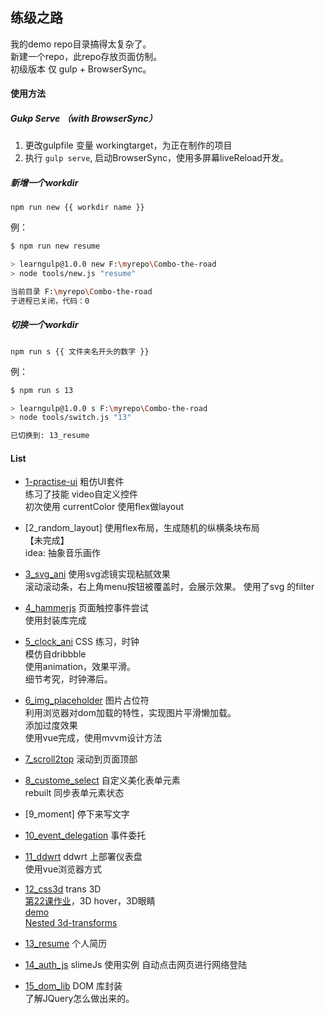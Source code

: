 ## 练级之路 

我的demo repo目录搞得太复杂了。  
新建一个repo，此repo存放页面仿制。  
初级版本 仅 gulp + BrowserSync。

#### 使用方法  

##### Gukp Serve （with BrowserSync）

1. 更改gulpfile 变量 workingtarget，为正在制作的项目
2. 执行 `gulp serve`, 启动BrowserSync，使用多屏幕liveReload开发。

##### 新增一个workdir 
```
npm run new {{ workdir name }}
```
例：  
```bash
$ npm run new resume

> learngulp@1.0.0 new F:\myrepo\Combo-the-road
> node tools/new.js "resume"

当前目录 F:\myrepo\Combo-the-road
子进程已关闭，代码：0
```
##### 切换一个workdir 
```
npm run s {{ 文件夹名开头的数字 }}
```
例：
```bash
$ npm run s 13

> learngulp@1.0.0 s F:\myrepo\Combo-the-road
> node tools/switch.js "13"

已切换到: 13_resume
```
#### List

- [1-practise-ui](1_practise_ui/) 粗仿UI套件  
练习了技能 video自定义控件  
初次使用 currentColor
使用flex做layout

- [2_random_layout] 使用flex布局，生成随机的纵横条块布局  
【未完成】  
idea: 抽象音乐画作

- [3_svg_ani](3_svg_ani/) 使用svg滤镜实现粘腻效果  
滚动滚动条，右上角menu按钮被覆盖时，会展示效果。
使用了svg 的filter  


- [4_hammerjs](4_hammerjs) 页面触控事件尝试  
使用封装库完成

- [5_clock_ani](5_clock_ani) CSS 练习，时钟  
模仿自dribbble  
使用animation，效果平滑。  
细节考究，时钟滞后。

- [6_img_placeholder](6_img_placeholder) 图片占位符  
利用浏览器对dom加载的特性，实现图片平滑懒加载。  
添加过度效果  
使用vue完成，使用mvvm设计方法

- [7_scroll2top](7_scroll2top) 滚动到页面顶部  

- [8_custome_select](8_custome_select) 自定义美化表单元素  
rebuilt 同步表单元素状态

- [9_moment]  停下来写文字

- [10_event_delegation](10_event_delegation) 事件委托


- [11_ddwrt](11_ddwrt) ddwrt 上部署仪表盘  
使用vue浏览器方式

- [12_css3d](12_css3d/) trans 3D  
[第22课作业](12_css3d/homework.html)，3D hover，3D眼睛  
[demo](12_css3d/index.html)  
[Nested 3d-transforms](https://davidwalsh.name/3d-transforms)  

- [13_resume](13_resume) 个人简历  

- [14_auth_js](14_auth_js) slimeJs 使用实例
自动点击网页进行网络登陆

- [15_dom_lib](15_dom_lib) DOM 库封装  
了解JQuery怎么做出来的。